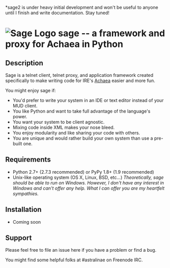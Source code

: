 *sage2 is under heavy initial development and won't be useful to anyone until I finish and write documentation. Stay tuned!

![Sage Logo](http://s9.postimage.org/oag560y4v/sage_logo_small2.png)
sage -- a framework and proxy for Achaea in Python
==================================================

## Description

Sage is a telnet client, telnet proxy, and application framework created specifically to make writing code for IRE's [Achaea](http://achaea.com) easier and more fun.

You might enjoy sage if:

* You'd prefer to write your system in an IDE or text editor instead of your MUD client.
* You like Python and want to take full advantage of the language's power.
* You want your system to be client agnostic.
* Mixing code inside XML makes your nose bleed.
* You enjoy modularity and like sharing your code with others.
* You are unique and would rather build your own system than use a pre-built one.

## Requirements
- Python 2.7+ (2.7.3 recommended) or PyPy 1.8+ (1.9 recommended)
- Unix-like operating system (OS X, Linux, BSD, etc...)
_Theoretically, sage should be able to run on Windows. However, I don't have any interest in Windows and can't offer any help. What I can offer you are my heartfelt sympathies._

## Installation
- Coming soon

## Support
Please feel free to file an issue here if you have a problem or find a bug.

You might find some helpful folks at \#astralinae on Freenode IRC.
